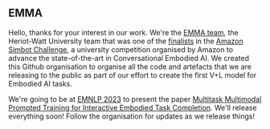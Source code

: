 ## EMMA

Hello, thanks for your interest in our work. We're the [EMMA team](https://sites.google.com/site/hwinteractionlab/home/amazon-simbot-challenge), the Heriot-Watt University team that was one of the [finalists](https://www.amazon.science/alexa-prize/simbot-challenge/one) in the [Amazon Simbot Challenge](https://www.amazon.science/alexa-prize/simbot-challenge), a university competition organised by Amazon to advance the state-of-the-art in Conversational Embodied AI. We created this Github organisation to organise all the code and artefacts that we are releasing to the public as part of our effort to create the first V+L model for Embodied AI tasks.

We're going to be at [EMNLP 2023](https://2023.emnlp.org/) to present the paper [Multitask Multimodal Prompted Training for Interactive Embodied Task Completion](https://arxiv.org/abs/2311.04067). We'll release everything soon! Follow the organisation for updates as we release things!
